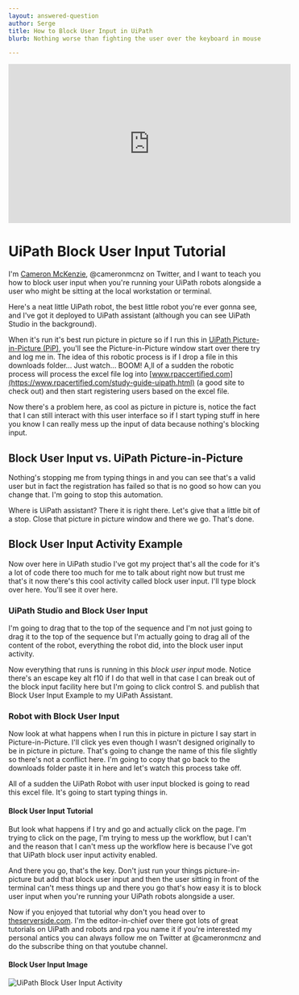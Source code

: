 ```yaml
---
layout: answered-question
author: Serge
title: How to Block User Input in UiPath
blurb: Nothing worse than fighting the user over the keyboard in mouse. Here's a 'how to use the UiPath Block User Input activity' example tutorial.

---
```


<iframe width="560" height="315" src="https://www.youtube.com/embed/OBHm7BJSr7Q" frameborder="0" allow="accelerometer; autoplay; clipboard-write; encrypted-media; gyroscope; picture-in-picture" allowfullscreen></iframe>


# UiPath Block User Input Tutorial

I'm [Cameron McKenzie](https://www.mcnz.com/), @cameronmcnz on Twitter, and I want to teach you how to block user input when you're running your UiPath robots alongside a user who might be sitting at the local workstation or terminal.

 Here's a neat little UiPath robot, the best little robot you're ever gonna see, and I've got it deployed to UiPath assistant (although you can see UiPath Studio in the background). 
 
 When it's run it's best run picture in picture so if I run this in [UiPath Picture-in-Picture (PiP)](https://youtu.be/KOjVaJ7aPdA), you'll see the Picture-in-Picture window start over there try and log me in. The idea of this robotic process is if I drop a file in this downloads folder... Just watch... BOOM! A,ll of a sudden the robotic process will process the excel file log into [www.rpaccertified.com](https://www.rpacertified.com/study-guide-uipath.html) (a good site to check out) and then start registering users based on the excel file.

 Now there's a problem here, as cool as picture in picture is, notice the fact that I can still interact with this user interface so if I start typing stuff in here you know I can really mess up the input of data because nothing's blocking input. 
 
## Block User Input vs. UiPath Picture-in-Picture
 
 Nothing's stopping me from typing things in and you can see that's a valid user but in fact the registration has failed so that is no good so how can you change that. I'm going to stop this automation.

Where is UiPath assistant? There it is right there. Let's give that a little bit of a stop. Close that picture in picture window and there we go. That's done. 

## Block User Input Activity Example

Now over here in UiPath studio I've got my project that's all the code for it's a lot of code there too much for me to talk about right now but trust me that's it now there's this cool activity called block user input. I'll type block over here. You'll see it over here. 

### UiPath Studio and Block User Input

I'm going to drag that to the top of the sequence and I'm not just going to drag it to the top of the sequence but I'm actually going to drag all of the content of the robot, everything the robot did, into the block user input activity. 

Now everything that runs is running in this <em>block user input</em> mode. Notice there's an escape key alt f10 if I do that well in that case I can break out of the block input facility here but I'm going to click control S.  and publish that Block User Input Example to my UiPath Assistant.

### Robot with Block User Input

Now look at what happens when I run this in picture in picture I say start in Picture-in-Picture. I'll click yes even though I wasn't designed originally to be in picture in picture. That's going to change the name of this file slightly so there's not a conflict here. I'm going to copy that go back to the downloads folder paste it in here and let's watch this process take off.

All of a sudden the UiPath Robot with user input blocked is going to read this excel file. It's going to start typing things in. 

#### Block User Input Tutorial

But look what happens if I try and go and actually click on the page. I'm trying to click on the page, I'm trying to mess up the workflow, but I can't and the reason that I can't mess up the workflow here is because I've got that UiPath block user input activity enabled. 

And there you go, that's the key. Don't just run your things picture-in-picture but add that block user input and then the user sitting in front of the terminal can't mess things up and there you go that's how easy it is to block user input when you're running your UiPath robots alongside a user. 

Now if you enjoyed that tutorial why don't you head over to [theserverside.com](https://www.theserverside.com/blog/Coffee-Talk-Java-News-Stories-and-Opinions/Make-this-UiPath-Hello-World-example-the-first-project-in-your-RPA-journey). I'm the editor-in-chief over there got lots of great tutorials on UiPath and robots and rpa you name it if you're interested my personal antics you can always follow me on Twitter at @cameronmcnz and do the subscribe thing on that youtube channel.

#### Block User Input Image

<img src="https://files.readme.io/d9118e5-2020-02-18_16-44-44.png" alt="UiPath Block User Input Activity" class="img-fluid"/>
